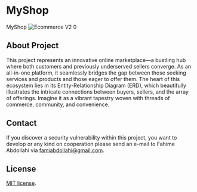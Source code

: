 # MyShop
MyShop
![Ecommerce V2 0](https://github.com/user-attachments/assets/decc68b1-936b-4485-bea2-4112f31ea842)

## About Project

This project represents an innovative online marketplace—a bustling hub where both customers and previously underserved sellers converge. As an all-in-one platform, it seamlessly bridges the gap between those seeking services and products and those eager to offer them. The heart of this ecosystem lies in its Entity-Relationship Diagram (ERD), which beautifully illustrates the intricate connections between buyers, sellers, and the array of offerings. Imagine it as a vibrant tapestry woven with threads of commerce, community, and convenience.


## Contact

If you discover a security vulnerability within this project, you want to develop or any kind on cooperation please send an e-mail to Fahime Abdollahi via [famiabdollahi@gmail.com](mailto:famiabdollahi@gmail.com). 

## License
 [MIT license](https://opensource.org/licenses/MIT).
